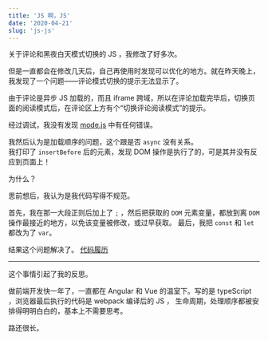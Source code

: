```yaml
---
title: 'JS 啊，JS'
date: '2020-04-21'
slug: 'js-js'
---
```


关于评论和黑夜白天模式切换的 JS ，我修改了好多次。

但是一直都会在修改几天后，自己再使用时发现可以优化的地方。就在昨天晚上，我发现了一个问题——评论模式切换的提示无法显示了。

由于评论是异步 JS 加载的，而且 iframe 跨域，所以在评论加载完毕后，切换页面的阅读模式后，在评论区上方有个“切换评论阅读模式”的提示。

经过调试，我没有发现 [mode.js](https://github.com/zsdycs/lipk.org/blob/master/static/js/mode.js) 中有任何错误。

我然后认为是加载顺序的问题，这个跟是否 `async` 没有关系。  
我打印了 `insertBefore` 后的元素，发现 DOM 操作是执行了的，可是其并没有反应到页面上！

为什么？

思前想后，我认为是我代码写得不规范。

首先，我在那一大段正则后加上了 `;` ，然后把获取的 `DOM` 元素变量，都放到离 `DOM` 操作最接近的地方，以免该变量被修改，或过早获取。
最后，我把 `const` 和 `let` 都改为了 `var`。

结果这个问题解决了。 [代码履历](https://github.com/zsdycs/lipk.org/commit/4313cd83a4fc87e7cbd7dc77e523507493b77e24)

---

这个事情引起了我的反思。

做前端开发快一年了，一直都在 Angular 和 Vue 的温室下。写的是 typeScript ，浏览器最后执行的代码是 webpack 编译后的 JS ，
生命周期，处理顺序都被安排得明明白白的，基本上不需要思考。

路还很长。
